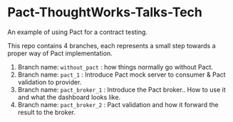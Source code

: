 # Pact-ThoughtWorks-Talks-Tech
An example of using Pact for a contract testing.

This repo contains 4 branches, each represents a small step towards a proper way of Pact implementation.

1. Branch name: `without_pact` : how things normally go without Pact.
2. Branch name: `pact_1` : Introduce Pact mock server to consumer & Pact validation to provider.
3. Branch name: `pact_broker_1` : Introduce the Pact broker.. How to use it and what the dashboard looks like.
4. Branch name: `pact_broker_2` : Pact validation and how it forward the result to the broker.
